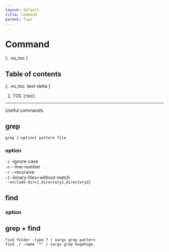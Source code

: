 ```yaml
---
layout: default
title: Command
parent: Tips 
---
```


# Command
{: .no_toc }

## Table of contents
{: .no_toc .text-delta }

1. TOC
{:toc}

---

Useful commands.

## grep

`grep [-option] pattern file`

### option

`-i` -ignore-case  
`-n` --line-number  
`-r` --recursive  
`-I` –binary-files=without-match  
`--exclude-dir={.directory1,directory2}`

## find

### option

## grep + find

`find folder -type f | xargs grep pattern`  
`find ./ -name '*' | xargs grep hogehoge`

